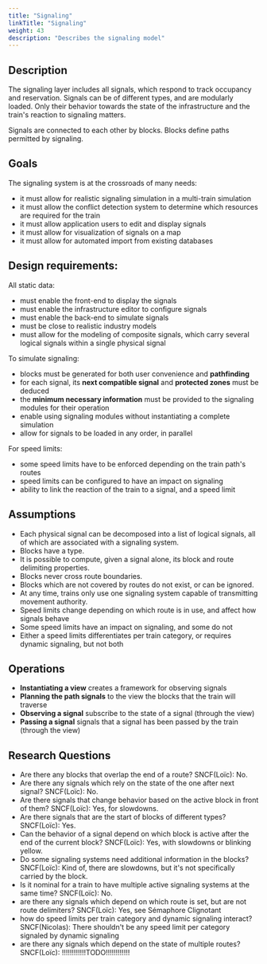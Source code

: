 ```yaml
---
title: "Signaling"
linkTitle: "Signaling"
weight: 43
description: "Describes the signaling model"
---
```


## Description

The signaling layer includes all signals, which respond to track occupancy and
reservation. Signals can be of different types, and are modularly loaded. Only
their behavior towards the state of the infrastructure and the train's reaction
to signaling matters.

Signals are connected to each other by blocks. Blocks define paths permitted
by signaling.

## Goals

The signaling system is at the crossroads of many needs:

- it must allow for realistic signaling simulation in a multi-train simulation
- it must allow the conflict detection system to determine which resources are required for the train
- it must allow application users to edit and display signals
- it must allow for visualization of signals on a map
- it must allow for automated import from existing databases

## Design requirements:

All static data:

- must enable the front-end to display the signals
- must enable the infrastructure editor to configure signals
- must enable the back-end to simulate signals
- must be close to realistic industry models
- must allow for the modeling of composite signals, which carry several
  logical signals within a single physical signal

To simulate signaling:

- blocks must be generated for both user convenience and **pathfinding**
- for each signal, its **next compatible signal** and **protected zones** must be deduced
- the **minimum necessary information** must be provided to the signaling modules for their operation
- enable using signaling modules without instantiating a complete simulation
- allow for signals to be loaded in any order, in parallel

For speed limits:

- some speed limits have to be enforced depending on the train path's routes
- speed limits can be configured to have an impact on signaling
- ability to link the reaction of the train to a signal, and a speed limit


## Assumptions

- Each physical signal can be decomposed into a list of logical signals, all of which are associated with a signaling system.
- Blocks have a type.
- It is possible to compute, given a signal alone, its block and route delimiting properties.
- Blocks never cross route boundaries.
- Blocks which are not covered by routes do not exist, or can be ignored.
- At any time, trains only use one signaling system capable of transmitting movement authority.
- Speed limits change depending on which route is in use, and affect how signals behave
- Some speed limits have an impact on signaling, and some do not
- Either a speed limits differentiates per train category, or requires dynamic signaling, but not both

## Operations

- **Instantiating a view** creates a framework for observing signals
- **Planning the path signals** to the view the blocks that the train will traverse
- **Observing a signal** subscribe to the state of a signal (through the view)
- **Passing a signal** signals that a signal has been passed by the train (through the view)

## Research Questions

- Are there any blocks that overlap the end of a route? SNCF(Loïc): No.
- Are there any signals which rely on the state of the one after next signal? SNCF(Loïc): No.
- Are there signals that change behavior based on the active block in front of them? SNCF(Loïc): Yes, for slowdowns.
- Are there signals that are the start of blocks of different types? SNCF(Loïc): Yes.
- Can the behavior of a signal depend on which block is active after the end of the current block? SNCF(Loïc): Yes, with slowdowns or blinking yellow.
- Do some signaling systems need additional information in the blocks? SNCF(Loïc): Kind of, there are slowdowns, but it's not specifically carried by the block.
- Is it nominal for a train to have multiple active signaling systems at the same time? SNCF(Loïc): No.
- are there any signals which depend on which route is set, but are not route delimiters? SNCF(Loïc): Yes, see Sémaphore Clignotant
- how do speed limits per train category and dynamic signaling interact? SNCF(Nicolas): There shouldn't be any speed limit per category signaled by dynamic signaling
- are there any signals which depend on the state of multiple routes? SNCF(Loïc): !!!!!!!!!!!!TODO!!!!!!!!!!!!
